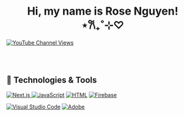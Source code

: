 <h1 align="center">Hi, my name is Rose Nguyen! ⋆𐙚₊˚⊹♡</h1>

  <a href="https://maryrosenguyen.com/">
    <img alt="YouTube Channel Views" title="Subscribe to my YouTube channel" target="_blank" src="https://img.shields.io/badge/Portfolio%3A-Monika%20Szucs's%20Website-blue">
  </a>

  <br><br>
</p>

<h2>🔨 Technologies & Tools</h2>
<p>
  <a href="https://github.com/search?q=user%3AMonikaSzucs+language%3Anextjs"><img alt="Next.js" src="https://img.shields.io/badge/Next-black?style=for-the-badge&logo=next.js&logoColor=white">
    <a href="https://github.com/search?q=user%3AMonikaSzucs+language%3Ajavascript"><img alt="JavaScript" src="https://img.shields.io/badge/JavaScript-F7DF1E.svg?logo=javascript&logoColor=black"></a>
<a href="https://github.com/search?q=user%3AMonikaSzucs+language%3Ahtml"><img alt="HTML" src="https://img.shields.io/badge/HTML-E34F26.svg?logo=html5&logoColor=white"></a>
<a href="https://github.com/search?q=user%3AMonikaSzucs+language%3Afirebase"><img alt="Firebase" src="https://img.shields.io/badge/Firebase-039BE5?style=for-the-badge&logo=Firebase&logoColor=white"></a>
</p>
<p>
<a href="#"><img alt="Visual Studio Code" src="https://img.shields.io/badge/Visual%20Studio%20Code-0078d7.svg?logo=visual-studio-code&logoColor=white"></a>
<a href="#"><img alt="Adobe" src="https://img.shields.io/badge/Adobe-FF0000.svg?logo=adobe&logoColor=white"></a>
<br>
</p>

